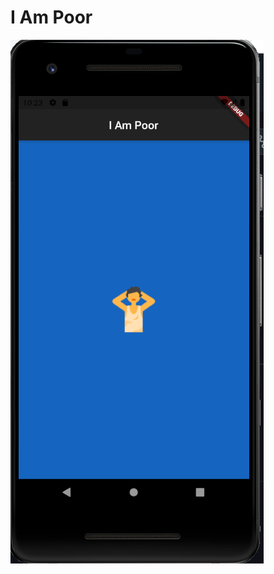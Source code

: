 # I Am Poor


<img src="https://github.com/Prasoonagrawal/Flutter_Projects/blob/master/i_am_poor/iampoor.PNG"/>
